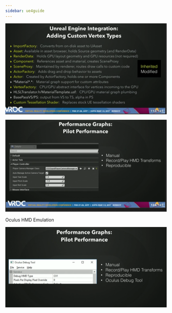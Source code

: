 ```yaml
---
sidebar: ue4guide
---
```

![DearAngelica_1](../../_assets/DearAngelica_1.png)

![DearAngelica_2](../../_assets/DearAngelica_2.png)

Oculus HMD Emulation

![DearAngelica_3](../../_assets/DearAngelica_3.png)
